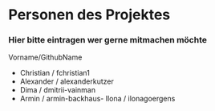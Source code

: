 # Personen des Projektes

### Hier bitte eintragen wer gerne mitmachen möchte
Vorname/GithubName
- Christian / fchristian1
- Alexander / alexanderkutzer
- Dima / dmitrii-vainman
- Armin / armin-backhaus- Ilona / ilonagoergens
